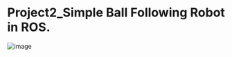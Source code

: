# Project2_Simple Ball Following Robot in ROS.
 
![image](https://github.com/Bebil-P/Project2_SimpleBallFollowingRobot_ROS/assets/109389468/82481166-90d6-436d-8e8f-399101b80699)

